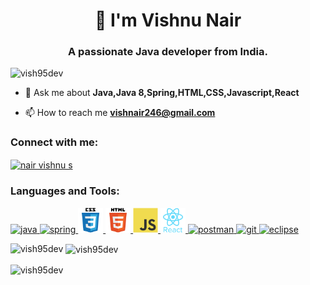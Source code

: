 <h1 align="center">👋 I'm Vishnu Nair</h1>
<h3 align="center">A passionate Java developer from India.</h3>

<p align="left"> <img src="https://komarev.com/ghpvc/?username=vish95dev&label=Profile%20views&color=0e75b6&style=flat" alt="vish95dev" /> </p>

- 💬 Ask me about **Java,Java 8,Spring,HTML,CSS,Javascript,React**

- 📫 How to reach me **vishnair246@gmail.com**

<h3 align="left">Connect with me:</h3>
<p align="left">
<a href="https://www.linkedin.com/in/vishnu-s-81a678193/" target="blank"><img align="center" src="https://raw.githubusercontent.com/rahuldkjain/github-profile-readme-generator/master/src/images/icons/Social/linked-in-alt.svg" alt="nair vishnu s" height="30" width="40" /></a>
</p>

<h3 align="left">Languages and Tools:</h3>
<p align="left">
  <a href="#" target="_blank" rel="noreferrer"><img src="https://www.vectorlogo.zone/logos/java/java-vertical.svg" alt="java" width="40" height="40"/> </a> 
  <a href="#" target="_blank" rel="noreferrer"><img src="https://www.svgrepo.com/show/354380/spring-icon.svg" alt="spring" width="40" height="40"/> </a> 
  <a href="#" target="_blank" rel="noreferrer"><img src="https://raw.githubusercontent.com/devicons/devicon/master/icons/css3/css3-original-wordmark.svg" alt="css3" width="40" height="40"/> </a> 
  <a href="#" target="_blank" rel="noreferrer"> <img src="https://raw.githubusercontent.com/devicons/devicon/master/icons/html5/html5-original-wordmark.svg" alt="html5" width="40" height="40"/> </a> 
  <a href="#" target="_blank" rel="noreferrer"> <img src="https://raw.githubusercontent.com/devicons/devicon/master/icons/javascript/javascript-original.svg" alt="javascript" width="40" height="40"/> </a> 
  <a href="#" target="_blank" rel="noreferrer"> <img src="https://raw.githubusercontent.com/devicons/devicon/master/icons/react/react-original-wordmark.svg" alt="react" width="40" height="40"/> </a>
  <a href="#" target="_blank" rel="noreferrer"> <img src="https://www.vectorlogo.zone/logos/getpostman/getpostman-icon.svg" alt="postman" width="40" height="40"/> </a> 
  <a href="#" target="_blank" rel="noreferrer"> <img src="https://www.vectorlogo.zone/logos/git-scm/git-scm-icon.svg" alt="git" width="40" height="40"/> </a> 
  <a href="#" target="_blank" rel="noreferrer"> <img src="https://encrypted-tbn0.gstatic.com/images?q=tbn:ANd9GcQSqDKaYYtxSS8S-nfAdp_vlYHcq1401M6IZA&s" alt="eclipse" width="40" height="40"/> </a> 
  
<p><img align="left" src="https://github-readme-stats.vercel.app/api/top-langs?username=vish95dev&show_icons=true&locale=en&layout=compact" alt="vish95dev" /></p>

<p>&nbsp;<img align="center" src="https://github-readme-stats.vercel.app/api?username=vish95dev&show_icons=true&locale=en" alt="vish95dev" /></p>

<p><img align="center" src="https://github-readme-streak-stats.herokuapp.com/?user=vish95dev&" alt="vish95dev" /></p>
